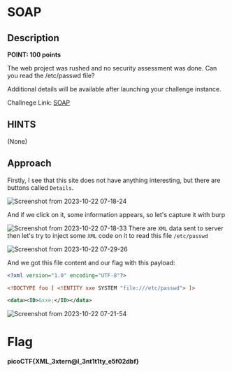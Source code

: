 # SOAP

## Description

**POINT: 100 points**

The web project was rushed and no security assessment was done. Can you read the /etc/passwd file?

Additional details will be available after launching your challenge instance.

Challnege Link: [SOAP](https://play.picoctf.org/practice/challenge/376?category=1&page=2)

## HINTS

(None)

## Approach

Firstly, I see that this site does not have anything interesting, but there are buttons called `Details`.

![Screenshot from 2023-10-22 07-18-24](https://github.com/MohammedHawary/Web-Penetration/assets/94152045/a39c66f8-69c3-47bc-8617-01cfe45e4c0e)

And if we click on it, some information appears, so let's capture it with burp

![Screenshot from 2023-10-22 07-18-33](https://github.com/MohammedHawary/Web-Penetration/assets/94152045/a0b91372-383f-43c2-a6d8-65564c0a976b)
There are `XML` data sent to server then let's try to inject some `XML` code on it to read this file `/etc/passwd`

![Screenshot from 2023-10-22 07-29-26](https://github.com/MohammedHawary/Web-Penetration/assets/94152045/edcafd3e-92a1-4f36-9e16-0078448aa79f)

And we got this file content and our flag with this payload:

```xml
<?xml version="1.0" encoding="UTF-8"?>

<!DOCTYPE foo [ <!ENTITY xxe SYSTEM "file:///etc/passwd"> ]>

<data><ID>&xxe;</ID></data>
```

![Screenshot from 2023-10-22 07-21-54](https://github.com/MohammedHawary/Web-Penetration/assets/94152045/8f0de241-795c-4429-85e5-e5e5df7d8c40)

# Flag

**picoCTF{XML_3xtern@l_3nt1t1ty_e5f02dbf}**

